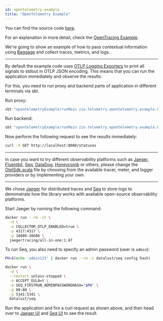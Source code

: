 ```yaml
---
id: opentelemetry-example
title: "OpenTelemetry Example"
---
```


You can find the source code [here](https://github.com/zio/zio-telemetry/tree/series/2.x/opentelemetry-example).

For an explanation in more detail, check the [OpenTracing Example](opentracing-example.md).

We're going to show an example of how to pass contextual information using [Baggage](https://opentelemetry.io/docs/concepts/signals/baggage/) and collect traces, metrics, and logs.

---

By default the example code uses [OTLP Logging Exporters](https://github.com/open-telemetry/opentelemetry-java/tree/main/exporters/logging-otlp) to print all signals to stdout in OTLP JSON encoding. This means that you can run the application immediately and observe the results.

For this, you need to run proxy and backend parts of application in different terminals via sbt.

Run proxy:
```bash
sbt "opentelemetryExample/runMain zio.telemetry.opentelemetry.example.ProxyApp"
```
Run backend:
```bash
sbt "opentelemetryExample/runMain zio.telemetry.opentelemetry.example.BackendApp"
```
Now perform the following request to see the results immediately:
```bash
curl -X GET http://localhost:8080/statuses
```

---

In case you want to try different observability platforms such as [Jaeger](https://www.jaegertracing.io/), [Fluentbit](https://fluentbit.io/), [Seq](https://datalust.co/seq), [DataDog](https://www.datadoghq.com/), [Honeycomb](https://www.honeycomb.io/) or others, please change the [OtelSdk.scala](https://github.com/zio/zio-telemetry/blob/series/2.x/opentelemetry-example/src/main/scala/zio/telemetry/opentelemetry/example/otel/OtelSdk.scala) file by choosing from the available tracer, meter, and logger providers or by implementing your own. 

--- 

We chose [Jaeger](https://www.jaegertracing.io/) for distributed traces and [Seq](https://datalust.co/seq) to store logs to demonstrate how the library works with available open-source observability platforms.

Start Jaeger by running the following command:
```bash
docker run --rm -it \
  -d \
  -e COLLECTOR_OTLP_ENABLED=true \
  -p 4317:4317 \
  -p 16686:16686 \
  jaegertracing/all-in-one:1.47
```

To run Seq, you also need to specify an admin password (user is `admin`):
```bash
PH=$(echo 'admin123' | docker run --rm -i datalust/seq config hash)

docker run \
  -d \
  --restart unless-stopped \
  -e ACCEPT_EULA=Y \
  -e SEQ_FIRSTRUN_ADMINPASSWORDHASH="$PH" \
  -p 80:80 \
  -p 5341:5341 \
  datalust/seq
```

Run the application and fire a curl request as shown above, and then head over to [Jaeger UI](http://localhost:16686/) and [Seq UI](http://localhost:80/) to see the result.